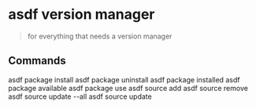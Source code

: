 # asdf version manager

> for everything that needs a version manager


## Commands

asdf package install <package> <version>
asdf package uninstall  <package> <version>
asdf package installed <package>
asdf package available <package>
asdf package use <package> <version>
asdf source add <package> <source>
asdf source remove <package>
asdf source update --all
asdf source update <package>
